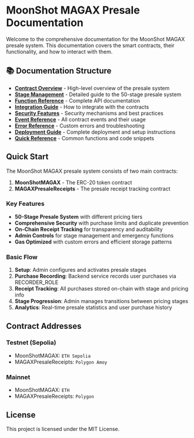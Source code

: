 # MoonShot MAGAX Presale Documentation

Welcome to the comprehensive documentation for the MoonShot MAGAX presale system. This documentation covers the smart contracts, their functionality, and how to interact with them.

## 📚 Documentation Structure

- **[Contract Overview](./contract-overview.md)** - High-level overview of the presale system
- **[Stage Management](./stage-management.md)** - Detailed guide to the 50-stage presale system
- **[Function Reference](./function-reference.md)** - Complete API documentation
- **[Integration Guide](./integration-guide.md)** - How to integrate with the contracts
- **[Security Features](./security-features.md)** - Security mechanisms and best practices
- **[Event Reference](./event-reference.md)** - All contract events and their usage
- **[Error Reference](./error-reference.md)** - Custom errors and troubleshooting
- **[Deployment Guide](./deployment-guide.md)** - Complete deployment and setup instructions
- **[Quick Reference](./quick-reference.md)** - Common functions and code snippets

## Quick Start

The MoonShot MAGAX presale system consists of two main contracts:

1. **MoonShotMAGAX** - The ERC-20 token contract
2. **MAGAXPresaleReceipts** - The presale receipt tracking contract

### Key Features

- **50-Stage Presale System** with different pricing tiers
- **Comprehensive Security** with purchase limits and duplicate prevention
- **On-Chain Receipt Tracking** for transparency and auditability
- **Admin Controls** for stage management and emergency functions
- **Gas Optimized** with custom errors and efficient storage patterns

### Basic Flow

1. **Setup**: Admin configures and activates presale stages
2. **Purchase Recording**: Backend service records user purchases via RECORDER_ROLE
3. **Receipt Tracking**: All purchases stored on-chain with stage and pricing info
4. **Stage Progression**: Admin manages transitions between pricing stages
5. **Analytics**: Real-time presale statistics and user purchase history

## Contract Addresses

### Testnet (Sepolia)

- MoonShotMAGAX: `ETH Sepolia`
- MAGAXPresaleReceipts: `Polygon Amoy`

### Mainnet

- MoonShotMAGAX: `ETH`
- MAGAXPresaleReceipts: `Polygon`

## License

This project is licensed under the MIT License.
